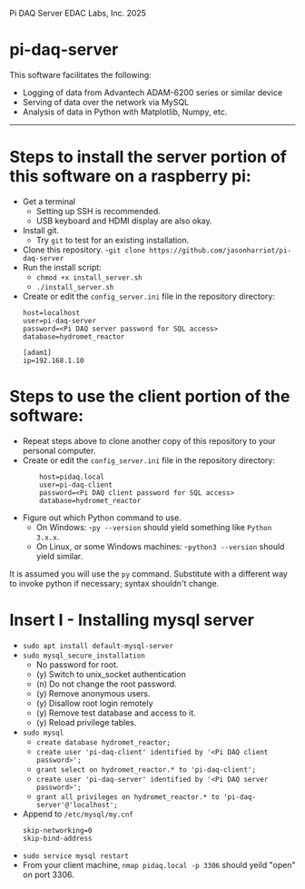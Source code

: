 Pi DAQ Server
EDAC Labs, Inc. 2025

# pi-daq-server
This software facilitates the following:
- Logging of data from Advantech ADAM-6200 series or similar device
- Serving of data over the network via MySQL
- Analysis of data in Python with Matplotlib, Numpy, etc.
---
# Steps to install the server portion of this software on a raspberry pi:
- Get a terminal
	- Setting up SSH is recommended.
	- USB keyboard and HDMI display are also okay.
- Install git.
    - Try `git` to test for an existing installation.
- Clone this repository.
	-`git clone https://github.com/jasonharriot/pi-daq-server`
- Run the install script:
	- `chmod +x install_server.sh`
	- `./install_server.sh`
- Create or edit the `config_server.ini` file in the repository directory:
	```[mysql]
	host=localhost
	user=pi-daq-server
	password=<Pi DAQ server password for SQL access>
	database=hydromet_reactor

	[adam1]
	ip=192.168.1.10

# Steps to use the client portion of the software:
- Repeat steps above to clone another copy of this repository to your personal computer.
- Create or edit the `config_server.ini` file in the repository directory:
	```[mysql]
		host=pidaq.local
		user=pi-daq-client
		password=<Pi DAQ client password for SQL access>
		database=hydromet_reactor
- Figure out which Python command to use.
	- On Windows:
		-`py --version` should yield something like `Python 3.x.x`.
	- On Linux, or some Windows machines: 
		-`python3 --version`  should yield similar.

It is assumed you will use the `py` command. Substitute with a different way to invoke python if necessary; syntax shouldn't change.

# Insert I - Installing mysql server
- `sudo apt install default-mysql-server`
- `sudo mysql_secure_installation`
	- No password for root.
	- (y) Switch to unix_socket authentication
	- (n) Do not change the root password.
	- (y) Remove anonymous users.
	- (y) Disallow root login remotely
	- (y) Remove test database and access to it.
	- (y) Reload privilege tables.
- `sudo mysql`
	- `create database hydromet_reactor;`
	- `create user 'pi-daq-client' identified by '<Pi DAQ client password>';`
	- `grant select on hydromet_reactor.* to 'pi-daq-client';`
	- `create user 'pi-daq-server' identified by '<Pi DAQ server password>';`
	- `grant all privileges on hydromet_reactor.* to 'pi-daq-server'@'localhost';`
- Append to `/etc/mysql/my.cnf`
	```[mysqld]
	skip-networking=0
	skip-bind-address
- `sudo service mysql restart`
- From your client machine, `nmap pidaq.local -p 3306` should yeild "open" on port 3306.
